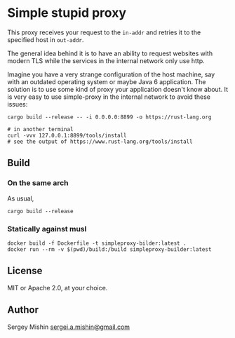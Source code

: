 # Simple stupid proxy

This proxy receives your request to the `in-addr` and retries it to
the specified host in `out-addr`.

The general idea behind it is to have an ability to request websites
with modern TLS while the services in the internal network only use
http. 

Imagine you have a very strange configuration of the host machine, say
with an outdated operating system or maybe Java 6 application. The
solution is to use some kind of proxy your application doesn't know
about. It is very easy to use simple-proxy in the internal network to
avoid these issues:

```
cargo build --release -- -i 0.0.0.0:8899 -o https://rust-lang.org

# in another terminal
curl -vvv 127.0.0.1:8899/tools/install
# see the output of https://www.rust-lang.org/tools/install
```

## Build

### On the same arch

As usual,

```
cargo build --release
```

### Statically against musl

```
docker build -f Dockerfile -t simpleproxy-bilder:latest .
docker run --rm -v $(pwd)/build:/build simpleproxy-builder:latest
```

## License

MIT or Apache 2.0, at your choice.

## Author

Sergey Mishin <sergei.a.mishin@gmail.com>

